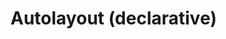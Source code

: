 # Autolayout (declarative)

<div id="example"></div>

<script type="application/javascript">
  new Vue({
    el: '#example',
    template: '<live-code class="full" :template="code" mode="html>iframe" :debounce="1000" />',
    data: {
      code: stripIndent(`
        <body touch-action="none">
          <script src="${location.origin+location.pathname}global.js"><\/script>
          <!-- pep.js provides the pointer events (pointermove, pointerdown, etc) -->
          <script src="https://code.jquery.com/pep/0.4.3/pep.js"><\/script>

          <style>
              body, html {
                  width: 100%; height: 100%;
                  margin: 0; padding: 0;
                  overflow: hidden;
                  touch-action: none; /* prevent touch drag from scrolling */
              }
          <\/style>

          <!-- In general it is always better to ensure custom elements are defined before using them. -->
          <!-- FIXME: If we move this script to after the scene's markup, then the last item in the layout never becomes visible for some reason. -->
          <script> LUME.defineElements() <\/script>

          <lume-scene id="scene" webgl>
              <lume-ambient-light intensity="0.1"></lume-ambient-light>
              <lume-point-light
                  id="light"
                  color="white"
                  position="300 300 120"
                  size="0 0 0"
                  cast-shadow="true"
                  intensity="0.5"
                  >
                  <lume-mesh
                      has="sphere-geometry basic-material"
                      size="10 10 10"
                      color="white"
                      receive-shadow="false"
                      cast-shadow="false"
                      mount-point="0.5 0.5 0.5"
                      style="pointer-events: none"
                      >
                  </lume-sphere>
              </lume-point-light>
              <lume-autolayout-node
                  id="layout"
                  size="100 100 0" TODO="why do we need Z size 0 here, but not in the imperative example?"
                  position="0 0 0"
                  align-point=" 0.5 0.5 0"
                  mount-point=" 0.5 0.5 0"
                  visual-format="
                      V:|-[child1(child3)]-[child3]-|
                      V:|-[child2(child4)]-[child4]-|
                      V:[child5(child4)]-|
                      |-[child1(child2)]-[child2]-|
                      |-[child3(child4,child5)]-[child4]-[child5]-|
                  "
                  style="background: rgba(0,0,0,0.3)"
              >
                  <lume-mixed-plane size="1 1 0" color="deeppink" class="child1">This is a paragraph of text to show that it reflows when the size of the layout changes size so that the awesomeness can be observed in its fullness.</lume-mixed-plane>
                  <lume-mixed-plane size="1 1 0" color="deeppink" class="child2">This is a paragraph of text to show that it reflows when the size of the layout changes size so that the awesomeness can be observed in its fullness.</lume-mixed-plane>
                  <lume-mixed-plane size="1 1 0" color="deeppink" class="child3">This is a paragraph of text to show that it reflows when the size of the layout changes size so that the awesomeness can be observed in its fullness.</lume-mixed-plane>
                  <lume-mixed-plane size="1 1 0" color="deeppink" class="child4">This is a paragraph of text to show that it reflows when the size of the layout changes size so that the awesomeness can be observed in its fullness.</lume-mixed-plane>
                  <lume-mixed-plane size="1 1 0" color="deeppink" class="child5">This is a paragraph of text to show that it reflows when the size of the layout changes size so that the awesomeness can be observed in its fullness.</lume-mixed-plane>
              </lume-autolayout-node>
          </lume-scene>

          <script>
              const layout = document.querySelector('#layout')
              layout.size = (x,y,z,t) => [600+200*Math.sin(t/1000),400+200*Math.sin(t/1000),z]

              const light = document.querySelector('#light')

              document.addEventListener('pointermove', function(e) {
                  e.preventDefault()
                  light.position.x = e.clientX
                  light.position.y = e.clientY
              })

              const vfl1 = \`
                  //viewport aspect-ratio:3/1 max-height:300
                  H:|-[row:[child1(child2,child5)]-[child2]-[child5]]-|
                  V:|-[row]-|
              \`
              const vfl2 = \`
                  V:|-[child1(child3)]-[child3]-|
                  V:|-[child2(child4)]-[child4]-|
                  V:[child5(child4)]-|
                  |-[child1(child2)]-[child2]-|
                  |-[child3(child4,child5)]-[child4]-[child5]-|
              \`

              let lastSize = 'big'
              let size = 'big' // or 'small'

              layout.on('sizechange', ({x, y, z}) => {
                  if (x <= 600) size = 'small'
                  else size = 'big'

                  if (lastSize !== size) {
                      if (size === 'small') layout.visualFormat = vfl1
                      else layout.visualFormat = vfl2
                  }

                  lastSize = size
              })

              Array.from( document.querySelectorAll('lume-mixed-plane') ).forEach(plane => {
                  plane.three.material.opacity = 0.3
                  plane.needsUpdate()
              })

              light.three.shadow.radius = 2
              light.three.distance = 800
              light.three.shadow.bias = -0.01
              light.needsUpdate()
          <\/script>
        </body>
      `).trim()
    },
  })
</script>
